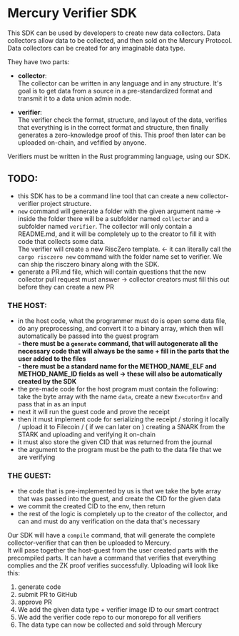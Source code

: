 # Mercury Verifier SDK

This SDK can be used by developers to create new data collectors. Data collectors allow data to be collected, and then sold on the Mercury Protocol. Data collectors can be created for any imaginable data type.    

They have two parts:   
- **collector**:   
The collector can be written in any language and in any structure. It's goal is to get data from a source in a pre-standardized format and transmit it to a data union admin node.   
    
- **verifier**:   
The verifier check the format, structure, and layout of the data, verifies that everything is in the correct format and structure, then finally generates a zero-knowledge proof of this. This proof then later can be uploaded on-chain, and vefified by anyone.  
   
Verifiers must be written in the Rust programming language, using our SDK.    

## TODO: 
- this SDK has to be a command line tool that can create a new collector-verifier project structure.   
- ```new``` command will generate a folder with the given argument name -> inside the folder there will be a subfolder named ```collector``` and a subfolder named ```verifier```.   The collector will only contain a README.md, and it will be completely up to the creator to fill it with code that collects some data.   
The verifier will create a new RiscZero template. <- it can literally call the ```cargo risczero new``` command with the folder name set to verifier. We can ship the risczero binary along with the SDK. 
- generate a PR.md file, which will contain questions that the new collector pull request must answer -> collector creators must fill this out before they can create a new PR  
    
### THE HOST:
- in the host code, what the programmer must do is open some data file, do any preprocessing, and convert it to a binary array, which then will automatically be passed into the guest program   
**- there must be a ```generate``` command, that will autogenerate all the necessary code that will always be the same + fill in the parts that the user added to the files**   
**- there must be a standard name for the METHOD_NAME_ELF and METHOD_NAME_ID fields as well -> these will also be automatically created by the SDK**
- the pre-made code for the host program must contain the following: take the byte array with the name ```data```, create a new ```ExecutorEnv``` and pass that in as an input    
- next it will run the guest code and prove the receipt   
- then it must implement code for serializing the receipt / storing it locally / upload it to Filecoin / ( if we can later on ) creating a SNARK from the STARK and uploading and verifying it on-chain
- it must also store the given CID that was returned from the journal    
- the argument to the program must be the path to the data file that we are verifying   
    
### THE GUEST:
- the code that is pre-implemented by us is that we take the byte array that was passed into the guest, and create the CID for the given data   
- we commit the created CID to the env, then return    
- the rest of the logic is completely up to the creator of the collector, and can and must do any verification on the data that's necessary   

Our SDK will have a ```compile``` command, that will generate the complete collector-verifier that can then be uploaded to Mercury.    
It will pase together the host-guest from the user created parts with the precompiled parts. It can have a command that verifies that everything complies and the ZK proof verifies successfully.
Uploading will look like this:  
1. generate code   
2. submit PR to GitHub   
3. approve PR   
4. We add the given data type + verifier image ID to our smart contract   
5. We add the verifier code repo to our monorepo for all verifiers   
6. The data type can now be collected and sold through Mercury    
